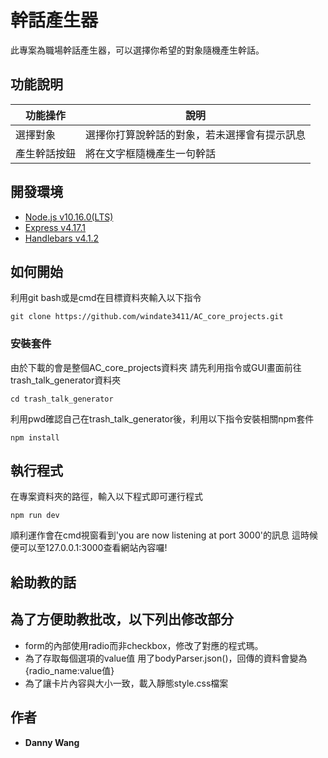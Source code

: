 # 幹話產生器 

此專案為職場幹話產生器，可以選擇你希望的對象隨機產生幹話。

## 功能說明

| 功能操作| 說明 |
| ------ | ----------- |
| 選擇對象| 選擇你打算說幹話的對象，若未選擇會有提示訊息 |
| 產生幹話按鈕    | 將在文字框隨機產生一句幹話 |

## 開發環境

+ [Node.js v10.16.0(LTS)](https://nodejs.org/en/)
+ [Express v4.17.1](https://www.npmjs.com/package/express)
+ [Handlebars v4.1.2](https://www.npmjs.com/package/handlebars)

## 如何開始

利用git bash或是cmd在目標資料夾輸入以下指令

```
git clone https://github.com/windate3411/AC_core_projects.git
```

### 安裝套件

由於下載的會是整個AC_core_projects資料夾
請先利用指令或GUI畫面前往trash_talk_generator資料夾

```
cd trash_talk_generator
```
利用pwd確認自己在trash_talk_generator後，利用以下指令安裝相關npm套件

```
npm install
```

## 執行程式

在專案資料夾的路徑，輸入以下程式即可運行程式

```
npm run dev
```
順利運作會在cmd視窗看到'you are now listening at port 3000'的訊息
這時候便可以至127.0.0.1:3000查看網站內容囉!

## 給助教的話

__為了方便助教批改，以下列出修改部分__
--- 
+ form的內部使用radio而非checkbox，修改了對應的程式瑪。
+ 為了存取每個選項的value值 用了bodyParser.json()，回傳的資料會變為{radio_name:value值} 
+ 為了讓卡片內容與大小一致，載入靜態style.css檔案


## 作者

* **Danny Wang** 
